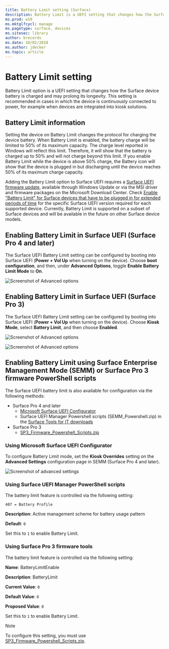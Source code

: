 ```yaml
---
title: Battery Limit setting (Surface)
description: Battery Limit is a UEFI setting that changes how the Surface device battery is charged and may prolong its longevity.
ms.prod: w10
ms.mktglfcycl: manage
ms.pagetype: surface, devices
ms.sitesec: library
author: brecords
ms.date: 10/02/2018
ms.author: jdecker
ms.topic: article
---
```


# Battery Limit setting

Battery Limit option is a UEFI setting that changes how the Surface device battery is charged and may prolong its longevity. This setting is recommended in  cases  in which the device is continuously connected to power, for example when devices are integrated into kiosk solutions.  

## Battery Limit information

Setting the device on Battery Limit changes the protocol for charging the device battery. When Battery Limit is enabled, the battery charge will be limited to 50% of its maximum capacity. The charge level reported in Windows will reflect this limit. Therefore, it will show that the battery is charged up to 50% and will not charge beyond  this limit. If you enable Battery Limit while the device is above 50% charge, the Battery icon will show that the device is plugged in but discharging until the device reaches 50% of its maximum charge capacity.  

Adding the Battery Limit option to Surface UEFI requires a [Surface UEFI firmware update](update.md), available through Windows Update or via the MSI driver and firmware packages on the Microsoft Download Center. Check [Enable "Battery Limit" for Surface devices that have to be plugged in for extended periods of time](https://support.microsoft.com/help/4464941) for the specific Surface UEFI version required for each supported device. Currently, Battery Limit is supported on a subset of Surface devices and will be available in the future on other Surface device models. 

## Enabling Battery Limit in Surface UEFI (Surface Pro 4 and later)

The Surface UEFI Battery Limit setting can be configured by booting into Surface UEFI (**Power + Vol Up** when turning on the device). Choose **boot configuration**, and then, under **Advanced Options**, toggle **Enable Battery Limit Mode** to **On**.  

![Screenshot of Advanced options](images/enable-bl.png) 

## Enabling Battery Limit in Surface UEFI (Surface Pro 3)

The Surface UEFI Battery Limit setting can be configured by booting into Surface UEFI (**Power + Vol Up** when turning on the device). Choose **Kiosk Mode**, select **Battery Limit**, and then choose **Enabled**.

![Screenshot of Advanced options](images/enable-bl-sp3.png) 

![Screenshot of Advanced options](images/enable-bl-sp3-2.png) 

## Enabling Battery Limit using Surface Enterprise Management Mode (SEMM) or Surface Pro 3 firmware PowerShell scripts

The Surface UEFI battery limit is also available for configuration via the following methods:

- Surface Pro 4 and later 
    - [Microsoft Surface UEFI Configurator](https://docs.microsoft.com/surface/surface-enterprise-management-mode)  
    - Surface UEFI Manager Powershell scripts (SEMM_Powershell.zip) in the [Surface Tools for IT downloads](https://www.microsoft.com/download/details.aspx?id=46703)
- Surface Pro 3 
    - [SP3_Firmware_Powershell_Scripts.zip](https://www.microsoft.com/download/details.aspx?id=46703)

### Using Microsoft Surface UEFI Configurator

To configure Battery Limit mode, set the **Kiosk Overrides** setting on the **Advanced Settings** configuration page in SEMM (Surface Pro 4 and later).

![Screenshot of advanced settings](images/semm-bl.png)

### Using Surface UEFI Manager PowerShell scripts

The battery limit feature is controlled via the following setting:  

`407 = Battery Profile`

**Description**:  Active management scheme for battery usage pattern

**Default**:  `0` 

Set this to `1` to enable Battery Limit.

### Using Surface Pro 3 firmware tools

The battery limit feature is controlled via the following setting:  

**Name**: BatteryLimitEnable

**Description**:  BatteryLimit

**Current Value**:  `0` 

**Default Value**: `0`

**Proposed Value**: `0` 

Set this to `1` to enable Battery Limit.

>[!NOTE]
>To configure this setting, you must use [SP3_Firmware_Powershell_Scripts.zip](https://www.microsoft.com/download/details.aspx?id=46703). 

